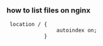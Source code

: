 ### how to list files on nginx

```shell
 location / {
                autoindex on;
        	}

```